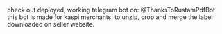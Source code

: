 check out deployed, working telegram bot on: @ThanksToRustamPdfBot
this bot is made for kaspi merchants, to unzip, crop and merge the label downloaded on seller website.